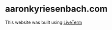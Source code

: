 # aaronkyriesenbach.com

This website was built using [LiveTerm](https://github.com/Cveinnt/LiveTerm)